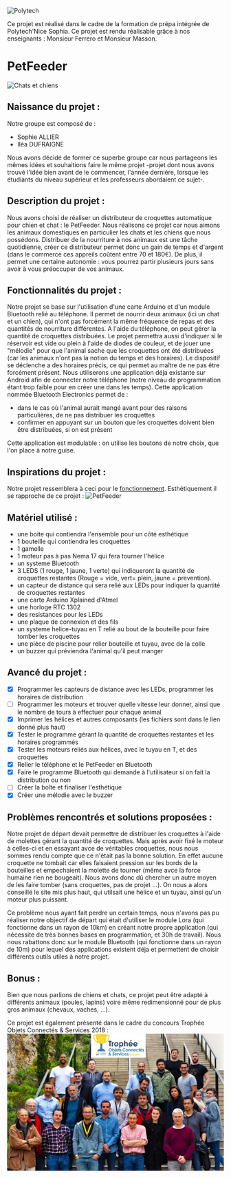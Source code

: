 
![Polytech](http://www.polytechnice.fr/jahia/jsp/jahia/templates/inc/img/polytech_nice-sophia.png)

Ce projet est réalisé dans le cadre de la formation de prépa intégrée de 
Polytech'Nice
Sophia.
Ce projet est rendu réalisable grâce à nos enseignants : Monsieur Ferrero et Monsieur Masson.

# PetFeeder
![Chats et chiens](http://www.psy-qu-aux-pattes.fr/Files/Image/Template/logo-chien-et-chat_petit.gif)

## Naissance du projet :
Notre groupe est composé de : 
* Sophie ALLIER
* Iléa DUFRAIGNE

Nous avons décidé de former ce superbe groupe car nous partageons les mêmes idées et souhaitions faire le même projet -projet dont nous avons trouvé l'idée bien avant de le commencer, l'année dernière, lorsque les étudiants du niveau supérieur et les professeurs abordaient ce sujet-.

## Description du projet :
Nous avons choisi de réaliser un distributeur de croquettes automatique pour chien et chat : le PetFeeder.
Nous réalisons ce projet car nous aimons les animaux domestiques en particulier les chats et les chiens que nous possédons. 
Distribuer de la nourriture à nos animaux est une tâche quotidienne, créer ce distributeur permet donc un gain de temps et d'argent (dans le commerce ces appreils coûtent entre 70 et 180€). De plus, il permet une certaine autonomie : vous pourrez partir plusieurs jours sans avoir à vous préoccuper de vos animaux.

## Fonctionnalités du projet :
Notre projet se base sur l'utilisation d'une carte Arduino et d'un module Bluetooth relié au téléphone. Il permet de nourrir deux animaux (ici un chat et un chien), qui n'ont pas forcément la même fréquence de repas et des quantités de nourriture différentes.
A l'aide du téléphone, on peut gérer la quantité de croquettes distribuées. Le projet permettra aussi d'indiquer si le réservoir est vide ou plein à l'aide de diodes de couleur, et de jouer une "mélodie" pour que l'animal sache que les croquettes ont été distribuées (car les animaux n'ont pas la notion du temps et des horaires). Le dispositif se déclenche a des horaires précis, ce qui permet au maître de ne pas être forcément présent. Nous utiliserons une application déja existante sur Android afin de connecter notre téléphone (notre niveau de programmation étant trop faible pour en créer une dans les temps). 
Cette application nommée Bluetooth Electronics permet de :     
  * dans le cas où l'animal aurait mangé avant pour des raisons particulières, de ne pas distribuer les croquettes
  * confirmer en appuyant sur un bouton que les croquettes doivent bien être distribuées, si on est présent
  
Cette application est modulable : on utilise les boutons de notre choix, que l'on place à notre guise.

##  Inspirations du projet :
Notre projet ressemblera à ceci pour le [fonctionnement](http://www.instructables.com/id/Automatic-Arduino-Powered-Pet-Feeder/). Esthétiquement il se rapproche de ce projet : ![PetFeeder](https://www.firediy.fr/images/articles/catfeeder/final.jpg)

## Matériel utilisé : 
- une boite qui contiendra l'ensemble pour un côté esthétique
- 1 bouteille qui contiendra les croquettes 
- 1 gamelle
- 1 moteur pas à pas Nema 17 qui fera tourner l'hélice
- un systeme Bluetooth 
- 3 LEDS (1 rouge, 1 jaune, 1 verte) qui indiqueront la quantité de croquettes restantes (Rouge = vide, vert= plein, jaune = prevention).
- un capteur de distance qui sera relié aux LEDs pour indiquer la quantité de croquettes restantes
- une carte Arduino Xplained d'Atmel
- une horloge RTC 1302
- des resistances pour les LEDs
- une plaque de connexion et des fils
- un systeme helice-tuyau en T relié au bout de la bouteille pour faire tomber les croquettes
- une pièce de piscine pour relier bouteille et tuyau, avec de la colle
- un buzzer qui préviendra l'animal qu'il peut manger

## Avancé du projet :
- [X] Programmer les capteurs de distance avec les LEDs, programmer les horaires de distribution
- [ ] Programmer les moteurs et trouver quelle vitesse leur donner, ainsi que le nombre de tours à effectuer pour chaque animal
- [X] Imprimer les hélices et autres composants (les fichiers sont dans le lien donné plus haut)
- [X] Tester le programme gérant la quantité de croquettes restantes et les horaires programmés
- [X] Tester les moteurs reliés aux hélices, avec le tuyau en T, et des croquettes
- [X] Relier le téléphone et le PetFeeder en Bluetooth
- [X] Faire le programme Bluetooth qui demande à l'utilisateur si on fait la distribution ou non
- [ ] Créer la boîte et finaliser l'esthétique
- [X] Créer une mélodie avec le buzzer

## Problèmes rencontrés et solutions proposées :
Notre projet de départ devait permettre de distribuer les croquettes à l'aide de molettes gérant la quantité de croquettes. Mais après avoir fixé le moteur à celles-ci et en essayant avce de véritables croquettes, nous nous sommes rendu compte que ce n'était pas la bonne solution. En effet aucune croquette ne tombait car elles faisaient pression sur les bords de la bouteilles et empechaient la molette de tourner (même avce la force humaine rien ne bougeait). Nous avons donc dû chercher un autre moyen de les faire tomber (sans croquettes, pas de projet ...). On nous a alors conseillé le site mis plus haut, qui utilsait une hélice et un tuyau, ainsi qu'un moteur plus puissant.

Ce problème nous ayant fait perdre un certain temps, nous n'avons pas pu réaliser notre objectif de départ qui était d'utiliser le module Lora (qui fonctionne dans un rayon de 10km) en créant notre propre application (qui nécessite de très bonnes bases en programmation, et 30h de travail). Nous nous rabattons donc sur le module Bluetooth (qui fonctionne dans un rayon de 10m) pour lequel des applications existent déja et permettent de choisir différents outils utiles à notre projet.

## Bonus :
Bien que nous parlions de chiens et chats, ce projet peut être adapté à différents animaux (poules, lapins) voire même redimensionné pour de plus gros animaux (chevaux, vaches, ...).

Ce projet est également présenté dans le cadre du concours Trophée Objets Connectés & Services 2018 : ![Trophée Objets Connectés & Services 2018](https://github.com/SosoIlea/PetFeeder/blob/master/repertoire/doc/IMG_2224.jpg)
